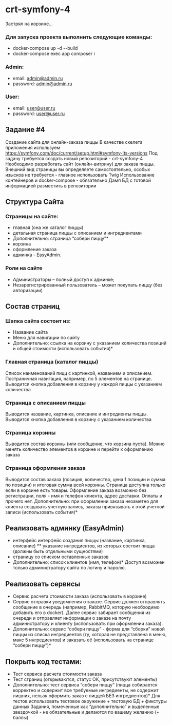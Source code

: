 # crt-symfony-4

Застрял на корзине...

### Для запуска проекта выполнить следующие команды:

* docker-compose up -d --build
* docker-compose exec app composer i
### Admin:
* email: admin@admin.ru
* password: admin@admin.ru
### User:
* email: user@user.ru
* password: user@user.ru


## Задание #4
Создание сайта для онлайн-заказа пиццы
В качестве скелета приложения используем
https://symfony.com/doc/current/setup.html#symfony-lts-versions
Под задачу требуется создать новый репозиторий - crt-symfony-4
Необходимо разработать сайт (онлайн-витрину) для заказа пиццы. Внешний
вид страницы вы определяете самостоятельно, особых изысков не требуется -
главное использовать Twig
Использование контейнеров и docker-compose - обязательно
Дамп БД с готовой информацией разместить в репозитории
## Структура Сайта
### Страницы на сайте:
* главная (она же каталог пиццы)
* детальная страница пиццы с описанием и ингредиентами
* Дополнительно: страница “собери пиццу”*
* корзина
* оформление заказа
* админка - EasyAdmin.
### Роли на сайте
* Администраторы – полный доступ к админке;
* Незарегистрированный пользователь – может покупать пиццу (без
авторизации)
## Состав страниц
### Шапка сайта состоит из:
* Название сайта
* Меню для навигации по сайту
* Дополнительно: ссылка на корзину с указанием количества позиций и
    общей стоимости (использовать события)*
### Главная страница (каталог пиццы)
Список наименований пицц с картинкой, названием и описанием. Постраничная
навигация, например, по 5 элементов на странице. Выводится кнопка
добавления в корзину у каждой пиццы с указанием количества
### Страница с описанием пиццы
Выводится название, картинка, описание и ингредиенты пиццы. Выводится
кнопка добавления в корзину с указанием количества
### Страница корзины
Выводится состав корзины (или сообщение, что корзина пуста). Можно менять
количество элементов в корзине и перейти к оформлению заказа
### Страница оформления заказа
Выводится состав заказа (позиция, количество, цена 1 позиции и сумма по
позиции) и итоговая сумма всей корзины. Страница доступна только если в
корзине есть товары. Оформление заказа возможно без регистрации, поля -
имя и телефон клиента, адрес доставки. Оплаты и прочего нет.
Дополнительно: при оформлении заказа незаметно для клиента создавать
учетную запись, заказы привязывать к этой учетной записи (использовать
события)*
## Реализовать админку (EasyAdmin)
* интерфейс интерфейс создания пиццы (название, картинка, описание)
**  указание ингредиентов, из которых состоит пицца (должны быть
        отдельными сущностями)
* страницу со списком оставленных заказов
* Дополнительно: список клиентов (имя, телефон)*
Доступ возможен только администратору сайта по логину и паролю.
## Реализовать сервисы
*  Сервис расчета стоимости заказа (использовать в корзине)
*  Сервис отправки уведомления о заказе. Сервис должен отправлять
    сообщение в очередь (например, RabbitMQ, которую необходимо
    добавить его в docker). Далее сервис забирает сообщения из очереди и
    отправляет информации о заказе на почту администратору и клиенту
    (использовать при оформлении заказа).
* Дополнительно: сервис “собери пиццу” - форма для “сборки” новой
    пиццы из списка ингредиентов (ту, которая не представлена в меню,
    макс 5 ингредиентов) и заказать её (использовать на странице
    “собери пиццу”)*
## Покрыть код тестами:
* Тест сервиса расчета стоимости заказа
* Тест страниц (открываются, статус ОК, присутствуют элементы)
* Дополнительно: тест сервиса “собери пиццу” (пицца собирается
    корректно и содержит все требуемые ингредиенты, не содержит
    лишних, нельзя оформить заказ с пиццей БЕЗ ингредиентов)*
Для тестов использовать тестовое окружение + тестовую БД + фикстуры
данных
Задания, помеченные как “дополнительно” и
выделенные звездочкой - не обязательные и
делаются по вашему желанию (+ баллы)